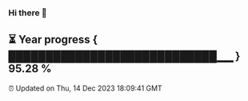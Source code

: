 ### Hi there 👋
⏳ Year progress { ████████████████████████████▁▁ } 95.28 %
---
⏰ Updated on Thu, 14 Dec 2023 18:09:41 GMT

